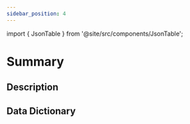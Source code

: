 ```yaml
---
sidebar_position: 4
---
```


import { JsonTable } from '@site/src/components/JsonTable';

# Summary

## Description

## Data Dictionary

<JsonTable jsonPath="nodes.model\.data_profiling\.data_profiling__summary.columns" />
